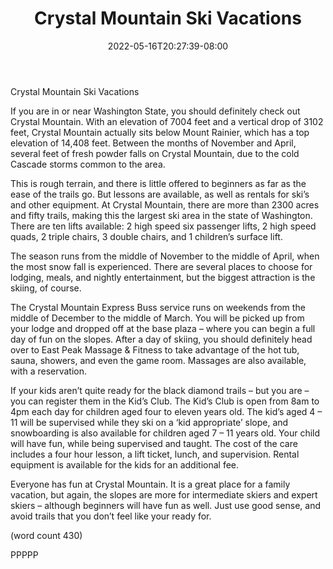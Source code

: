 ﻿---
title: "Crystal Mountain Ski Vacations"
date: 2022-05-16T20:27:39-08:00
description: "ski vacations Tips for Web Success"
featured_image: "/images/ski vacations.jpg"
tags: ["ski vacations"]
---

Crystal Mountain Ski Vacations

If you are in or near Washington State, you should 
definitely check out Crystal Mountain. With an 
elevation of 7004 feet and a vertical drop of 3102 feet, 
Crystal Mountain actually sits below Mount Rainier, 
which has a top elevation of 14,408 feet. Between 
the months of November and April, several feet of 
fresh powder falls on Crystal Mountain, due to the 
cold Cascade storms common to the area.

This is rough terrain, and there is little offered to 
beginners as far as the ease of the trails go. But 
lessons are available, as well as rentals for ski’s and 
other equipment. At Crystal Mountain, there are more
than 2300 acres and fifty trails, making this the largest 
ski area in the state of Washington. There are ten lifts 
available: 2 high speed six passenger lifts, 2 high 
speed quads, 2 triple chairs, 3 double chairs, and 1 
children’s surface lift.

The season runs from the middle of November to the 
middle of April, when the most snow fall is 
experienced. There are several places to choose for 
lodging, meals, and nightly entertainment, but the 
biggest attraction is the skiing, of course.

The Crystal Mountain Express Buss service runs on 
weekends from the middle of December to the middle 
of March. You will be picked up from your lodge and 
dropped off at the base plaza – where you can begin 
a full day of fun on the slopes. After a day of skiing, 
you should definitely head over to East Peak 
Massage & Fitness to take advantage of the hot tub, 
sauna, showers, and even the game room. Massages 
are also available, with a reservation.

If your kids aren’t quite ready for the black diamond 
trails – but you are – you can register them in the 
Kid’s Club. The Kid’s Club is open from 8am to 4pm 
each day for children aged four to eleven years old. 
The kid’s aged 4 – 11 will be supervised while they 
ski on a ‘kid appropriate’ slope, and snowboarding 
is also available for children aged 7 – 11 years old. 
Your child will have fun, while being supervised and 
taught. The cost of the care includes a four hour 
lesson, a lift ticket, lunch, and supervision. Rental 
equipment is available for the kids for an additional fee.

Everyone has fun at Crystal Mountain. It is a great 
place for a family vacation, but again, the slopes are 
more for intermediate skiers and expert skiers – 
although beginners will have fun as well. Just use 
good sense, and avoid trails that you don’t feel like 
your ready for.

(word count 430)

PPPPP




